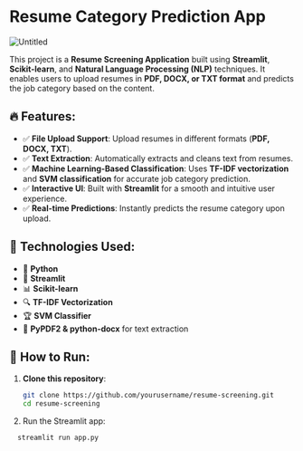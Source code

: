 # Resume Category Prediction App

![Untitled](https://github.com/user-attachments/assets/2258d342-ea6c-48a7-9ad7-772681306551)

This project is a **Resume Screening Application** built using **Streamlit**, **Scikit-learn**, and **Natural Language Processing (NLP)** techniques. It enables users to upload resumes in **PDF, DOCX, or TXT format** and predicts the job category based on the content.  

## 🔥 Features:
- ✅ **File Upload Support**: Upload resumes in different formats (**PDF, DOCX, TXT**).
- ✅ **Text Extraction**: Automatically extracts and cleans text from resumes.
- ✅ **Machine Learning-Based Classification**: Uses **TF-IDF vectorization** and **SVM classification** for accurate job category prediction.
- ✅ **Interactive UI**: Built with **Streamlit** for a smooth and intuitive user experience.
- ✅ **Real-time Predictions**: Instantly predicts the resume category upon upload.

## 🚀 Technologies Used:
- 🐍 **Python**
- 🎨 **Streamlit**
- 📊 **Scikit-learn**
- 🔍 **TF-IDF Vectorization**
- 🏆 **SVM Classifier**
- 📜 **PyPDF2 & python-docx** for text extraction

## 📌 How to Run:
1. **Clone this repository**:
   ```bash
   git clone https://github.com/yourusername/resume-screening.git
   cd resume-screening
2. Run the Streamlit app:
 ```bash
   streamlit run app.py


  

